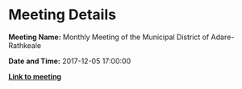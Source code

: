 # Meeting Details

**Meeting Name:** Monthly Meeting of the Municipal District of Adare-Rathkeale

**Date and Time:** 2017-12-05 17:00:00

**<a href="https://www.limerick.ie/council/whats-on/monthly-meeting-municipal-district-adare-rathkeale-31" target="_blank">Link to meeting</a>**
